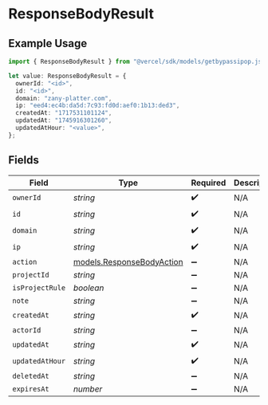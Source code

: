 # ResponseBodyResult

## Example Usage

```typescript
import { ResponseBodyResult } from "@vercel/sdk/models/getbypassipop.js";

let value: ResponseBodyResult = {
  ownerId: "<id>",
  id: "<id>",
  domain: "zany-platter.com",
  ip: "eed4:ec4b:da5d:7c93:fd0d:aef0:1b13:ded3",
  createdAt: "1717531101124",
  updatedAt: "1745916301260",
  updatedAtHour: "<value>",
};
```

## Fields

| Field                                                        | Type                                                         | Required                                                     | Description                                                  |
| ------------------------------------------------------------ | ------------------------------------------------------------ | ------------------------------------------------------------ | ------------------------------------------------------------ |
| `ownerId`                                                    | *string*                                                     | :heavy_check_mark:                                           | N/A                                                          |
| `id`                                                         | *string*                                                     | :heavy_check_mark:                                           | N/A                                                          |
| `domain`                                                     | *string*                                                     | :heavy_check_mark:                                           | N/A                                                          |
| `ip`                                                         | *string*                                                     | :heavy_check_mark:                                           | N/A                                                          |
| `action`                                                     | [models.ResponseBodyAction](../models/responsebodyaction.md) | :heavy_minus_sign:                                           | N/A                                                          |
| `projectId`                                                  | *string*                                                     | :heavy_minus_sign:                                           | N/A                                                          |
| `isProjectRule`                                              | *boolean*                                                    | :heavy_minus_sign:                                           | N/A                                                          |
| `note`                                                       | *string*                                                     | :heavy_minus_sign:                                           | N/A                                                          |
| `createdAt`                                                  | *string*                                                     | :heavy_check_mark:                                           | N/A                                                          |
| `actorId`                                                    | *string*                                                     | :heavy_minus_sign:                                           | N/A                                                          |
| `updatedAt`                                                  | *string*                                                     | :heavy_check_mark:                                           | N/A                                                          |
| `updatedAtHour`                                              | *string*                                                     | :heavy_check_mark:                                           | N/A                                                          |
| `deletedAt`                                                  | *string*                                                     | :heavy_minus_sign:                                           | N/A                                                          |
| `expiresAt`                                                  | *number*                                                     | :heavy_minus_sign:                                           | N/A                                                          |